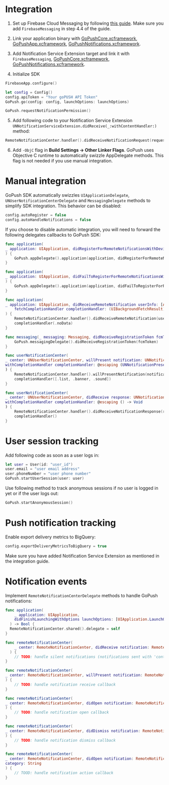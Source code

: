 # Integration

1. Set up Firebase Cloud Messaging by following [this guide](https://firebase.google.com/docs/ios/setup). Make sure you add  `FirebaseMessaging` in step 4.4 of the guide.

2. Link your application binary with [GoPushCore.xcframework](bin/GoPushCore.xcframework), [GoPushApp.xcframework](bin/GoPushApp.xcframework), [GoPushNotifications.xcframework](bin/GoPushNotifications.xcframework).

3. Add Notification Service Extension target and link it with `FirebaseMessaging`, [GoPushCore.xcframework](bin/GoPushCore.xcframework), [GoPushNotifications.xcframework](bin/GoPushNotifications.xcframework).

4. Initialize SDK

```swift
FirebaseApp.configure()

let config = Config()
config.apiToken = "Your goPUSH API Token"
GoPush.go(config: config, launchOptions: launchOptions)

GoPush.requestNotificationPermission()
```

5. Add following code to your Notification Service Extension `UNNotificationServiceExtension.didReceive(_:withContentHandler:)` method:

```swift
RemoteNotificationCenter.handler().didReceiveNotificationRequest(request)
```

6. Add `-ObjC` flag in **Build Settings -> Other Linker Flags**. GoPush uses Objective C runtime to automatically swizzle AppDelegate methods. This flag is not needed if you use manual integration.


# Manual integration

GoPush SDK automatically swizzles `UIApplicationDelegate`, `UNUserNotificationCenterDelegate` and `MessagingDelegate` methods to simplify SDK integration. This behavior can be disabled:

```swift
config.autoRegister = false
config.autoHandleNotifications = false
```

If you choose to disable automatic integration, you will need to forward the following delegates callbacks to GoPush SDK:

```swift
func application(
_ application: UIApplication, didRegisterForRemoteNotificationsWithDeviceToken deviceToken: Data
) {
	GoPush.appDelegate().application(application, didRegisterForRemoteNotificationsWithDeviceToken: deviceToken)
}

func application(
_ application: UIApplication, didFailToRegisterForRemoteNotificationsWithError error: Error
) {
	GoPush.appDelegate().application(application, didFailToRegisterForRemoteNotificationsWithError: error)
}

func application(
_ application: UIApplication, didReceiveRemoteNotification userInfo: [AnyHashable: Any],
	fetchCompletionHandler completionHandler: (UIBackgroundFetchResult) -> Void
) {
	RemoteNotificationCenter.handler().didReceiveRemoteNotification(userInfo)
	completionHandler(.noData)
}

func messaging(_ messaging: Messaging, didReceiveRegistrationToken fcmToken: String?) {
	GoPush.messagingDelegate().didReceiveRegistrationToken(fcmToken)
}

func userNotificationCenter(
_ center: UNUserNotificationCenter, willPresent notification: UNNotification,
withCompletionHandler completionHandler: @escaping (UNNotificationPresentationOptions) -> Void
) {
	RemoteNotificationCenter.handler().willPresentNotification(notification)
	completionHandler([.list, .banner, .sound])
}

func userNotificationCenter(
_ center: UNUserNotificationCenter, didReceive response: UNNotificationResponse,
withCompletionHandler completionHandler: @escaping () -> Void
) {
	RemoteNotificationCenter.handler().didReceiveNotificationResponse(response)
	completionHandler()
}
```


# User session tracking

Add following code as soon as a user logs in:

```swift
let user = User(id: "user_id")
user.email = "user email address"
user.phoneNumber = "user phone number"
GoPush.startUserSession(user: user)
```

Use following method to track anonymous sessions if no user is logged in yet or if the user logs out:

```swift
GoPush.startAnonymousSession()
```


# Push notification tracking

Enable export delivery metrics to BigQuery:

```swift
config.exportDeliveryMetricsToBigQuery = true
```

Make sure you have added Notification Service Extension as mentioned in the integration guide.


# Notification events

Implement `RemoteNotificationCenterDelegate` methods to handle GoPush notifications:

```swift
func application(
    _ application: UIApplication,
    didFinishLaunchingWithOptions launchOptions: [UIApplication.LaunchOptionsKey: Any]? = nil
  ) -> Bool {
  RemoteNotificationCenter.shared().delegate = self
}

func remoteNotificationCenter(
    _ center: RemoteNotificationCenter, didReceive notification: RemoteNotification
  ) {
	// TODO: handle silent notifications (notifications sent with 'content-available' flag)
}

func remoteNotificationCenter(
_ center: RemoteNotificationCenter, willPresent notification: RemoteNotification
) {
	// TODO: handle notification receive callback
}

func remoteNotificationCenter(
_ center: RemoteNotificationCenter, didOpen notification: RemoteNotification
) {
	// TODO: handle notification open callback
}

func remoteNotificationCenter(
_ center: RemoteNotificationCenter, didDismiss notification: RemoteNotification
) {
	// TODO: handle notification dismiss callback
}

func remoteNotificationCenter(
_ center: RemoteNotificationCenter, didOpen notification: RemoteNotification, action: String,
category: String
) {
	// TOOD: handle notification action callback
}
```
